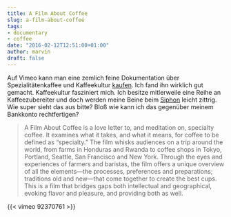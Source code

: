 ```yaml
---
title: A Film About Coffee
slug: a-film-about-coffee
tags:
- documentary
- coffee
date: "2016-02-12T12:51:00+01:00"
author: marvin
draft: false
---
```

Auf Vimeo kann man eine zemlich feine Dokumentation über Spezialitätenkaffee und Kaffeekultur [kaufen](https://vimeo.com/ondemand/afilmaboutcoffee/92370761). Ich fand ihn wirklich gut gemacht. Kaffeekultur fasziniert mich. Ich besitze mitlerweile eine Reihe an Kaffeezubereiter und doch werden meine Beine beim [Siphon](http://www.coffeecircle.com/kaffeezubereitung/kaffee-syphon/) leicht zittrig. Wie super sieht das aus bitte? Bloß wie kann ich das gegenüber meinem Bankkonto rechtfertigen?

> A Film About Coffee is a love letter to, and meditation on, specialty coffee. It examines what it takes, and what it means, for coffee to be defined as “specialty.” The film whisks audiences on a trip around the world, from farms in Honduras and Rwanda to coffee shops in Tokyo, Portland, Seattle, San Francisco and New York. Through the eyes and experiences of farmers and baristas, the film offers a unique overview of all the elements—the processes, preferences and preparations; traditions old and new—that come together to create the best cups. This is a film that bridges gaps both intellectual and geographical, evoking flavor and pleasure, and providing both as well.

{{< vimeo 92370761 >}}